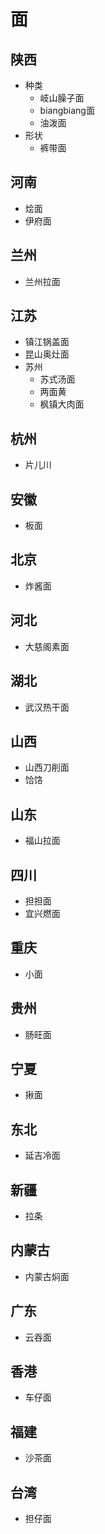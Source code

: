 # 面
## 陕西
* 种类
  * 岐山臊子面
  * biangbiang面
  * 油泼面
* 形状
  * 裤带面

## 河南
* 烩面
* 伊府面

## 兰州
* 兰州拉面

## 江苏
* 镇江锅盖面
* 昆山奥灶面
* 苏州
  * 苏式汤面
  * 两面黄
  * 枫镇大肉面

## 杭州
* 片儿川

## 安徽
* 板面

## 北京
* 炸酱面

## 河北
* 大慈阁素面

## 湖北
* 武汉热干面

## 山西
* 山西刀削面
* 饸饹

## 山东
* 福山拉面

## 四川
* 担担面
* 宜兴燃面

## 重庆
* 小面

## 贵州
* 肠旺面

## 宁夏
* 揪面

## 东北
* 延吉冷面

## 新疆
* 拉条

## 内蒙古
* 内蒙古焖面

## 广东
* 云吞面

## 香港
* 车仔面

## 福建
* 沙茶面

## 台湾
* 担仔面